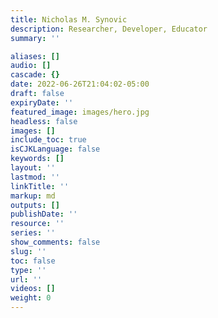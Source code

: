 ```yaml
---
title: Nicholas M. Synovic
description: Researcher, Developer, Educator
summary: ''

aliases: []
audio: []
cascade: {}
date: 2022-06-26T21:04:02-05:00
draft: false
expiryDate: ''
featured_image: images/hero.jpg
headless: false
images: []
include_toc: true
isCJKLanguage: false
keywords: []
layout: ''
lastmod: ''
linkTitle: ''
markup: md
outputs: []
publishDate: ''
resource: ''
series: ''
show_comments: false
slug: ''
toc: false
type: ''
url: ''
videos: []
weight: 0
---
```

